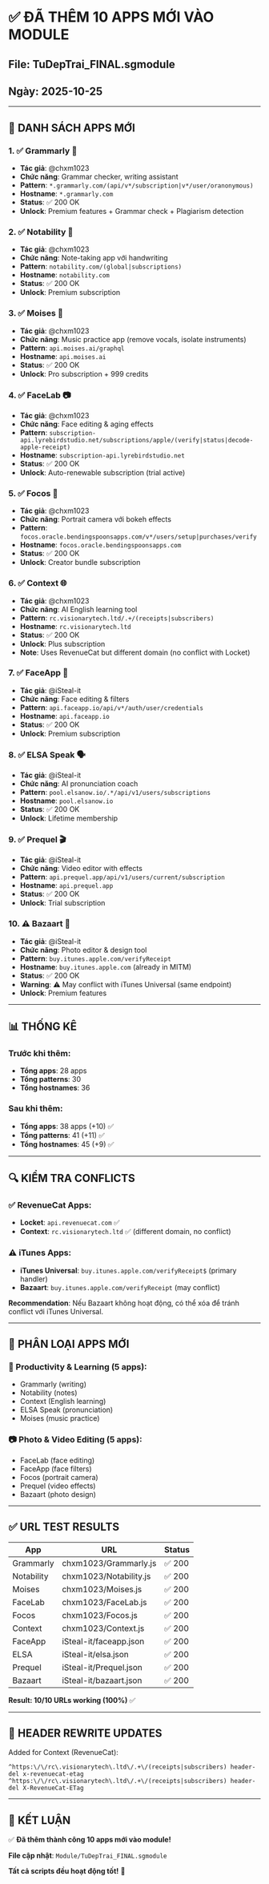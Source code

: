 # ✅ ĐÃ THÊM 10 APPS MỚI VÀO MODULE

## File: TuDepTrai_FINAL.sgmodule
## Ngày: 2025-10-25

---

## 🎉 DANH SÁCH APPS MỚI

### 1. ✅ **Grammarly** 📝
- **Tác giả**: @chxm1023
- **Chức năng**: Grammar checker, writing assistant
- **Pattern**: `*.grammarly.com/(api/v*/subscription|v*/user/oranonymous)`
- **Hostname**: `*.grammarly.com`
- **Status**: ✅ 200 OK
- **Unlock**: Premium features + Grammar check + Plagiarism detection

### 2. ✅ **Notability** 📓
- **Tác giả**: @chxm1023
- **Chức năng**: Note-taking app với handwriting
- **Pattern**: `notability.com/(global|subscriptions)`
- **Hostname**: `notability.com`
- **Status**: ✅ 200 OK
- **Unlock**: Premium subscription

### 3. ✅ **Moises** 🎵
- **Tác giả**: @chxm1023
- **Chức năng**: Music practice app (remove vocals, isolate instruments)
- **Pattern**: `api.moises.ai/graphql`
- **Hostname**: `api.moises.ai`
- **Status**: ✅ 200 OK
- **Unlock**: Pro subscription + 999 credits

### 4. ✅ **FaceLab** 📷
- **Tác giả**: @chxm1023
- **Chức năng**: Face editing & aging effects
- **Pattern**: `subscription-api.lyrebirdstudio.net/subscriptions/apple/(verify|status|decode-apple-receipt)`
- **Hostname**: `subscription-api.lyrebirdstudio.net`
- **Status**: ✅ 200 OK
- **Unlock**: Auto-renewable subscription (trial active)

### 5. ✅ **Focos** 📸
- **Tác giả**: @chxm1023
- **Chức năng**: Portrait camera với bokeh effects
- **Pattern**: `focos.oracle.bendingspoonsapps.com/v*/users/setup|purchases/verify`
- **Hostname**: `focos.oracle.bendingspoonsapps.com`
- **Status**: ✅ 200 OK
- **Unlock**: Creator bundle subscription

### 6. ✅ **Context** 🌐
- **Tác giả**: @chxm1023
- **Chức năng**: AI English learning tool
- **Pattern**: `rc.visionarytech.ltd/.+/(receipts|subscribers)`
- **Hostname**: `rc.visionarytech.ltd`
- **Status**: ✅ 200 OK
- **Unlock**: Plus subscription
- **Note**: Uses RevenueCat but different domain (no conflict with Locket)

### 7. ✅ **FaceApp** 🤳
- **Tác giả**: @iSteal-it
- **Chức năng**: Face editing & filters
- **Pattern**: `api.faceapp.io/api/v*/auth/user/credentials`
- **Hostname**: `api.faceapp.io`
- **Status**: ✅ 200 OK
- **Unlock**: Premium subscription

### 8. ✅ **ELSA Speak** 🗣️
- **Tác giả**: @iSteal-it
- **Chức năng**: AI pronunciation coach
- **Pattern**: `pool.elsanow.io/.*/api/v1/users/subscriptions`
- **Hostname**: `pool.elsanow.io`
- **Status**: ✅ 200 OK
- **Unlock**: Lifetime membership

### 9. ✅ **Prequel** 🎬
- **Tác giả**: @iSteal-it
- **Chức năng**: Video editor with effects
- **Pattern**: `api.prequel.app/api/v1/users/current/subscription`
- **Hostname**: `api.prequel.app`
- **Status**: ✅ 200 OK
- **Unlock**: Trial subscription

### 10. ⚠️ **Bazaart** 🎨
- **Tác giả**: @iSteal-it
- **Chức năng**: Photo editor & design tool
- **Pattern**: `buy.itunes.apple.com/verifyReceipt`
- **Hostname**: `buy.itunes.apple.com` (already in MITM)
- **Status**: ✅ 200 OK
- **Warning**: ⚠️ May conflict with iTunes Universal (same endpoint)
- **Unlock**: Premium features

---

## 📊 THỐNG KÊ

### Trước khi thêm:
- **Tổng apps**: 28 apps
- **Tổng patterns**: 30
- **Tổng hostnames**: 36

### Sau khi thêm:
- **Tổng apps**: 38 apps (+10) ✅
- **Tổng patterns**: 41 (+11) ✅
- **Tổng hostnames**: 45 (+9) ✅

---

## 🔍 KIỂM TRA CONFLICTS

### ✅ RevenueCat Apps:
- **Locket**: `api.revenuecat.com` ✅
- **Context**: `rc.visionarytech.ltd` ✅ (different domain, no conflict)

### ⚠️ iTunes Apps:
- **iTunes Universal**: `buy.itunes.apple.com/verifyReceipt$` (primary handler)
- **Bazaart**: `buy.itunes.apple.com/verifyReceipt` (may conflict)

**Recommendation**: Nếu Bazaart không hoạt động, có thể xóa để tránh conflict với iTunes Universal.

---

## 🎯 PHÂN LOẠI APPS MỚI

### 📝 Productivity & Learning (5 apps):
- Grammarly (writing)
- Notability (notes)
- Context (English learning)
- ELSA Speak (pronunciation)
- Moises (music practice)

### 📷 Photo & Video Editing (5 apps):
- FaceLab (face editing)
- FaceApp (face filters)
- Focos (portrait camera)
- Prequel (video effects)
- Bazaart (photo design)

---

## ✅ URL TEST RESULTS

| App | URL | Status |
|-----|-----|--------|
| Grammarly | chxm1023/Grammarly.js | ✅ 200 |
| Notability | chxm1023/Notability.js | ✅ 200 |
| Moises | chxm1023/Moises.js | ✅ 200 |
| FaceLab | chxm1023/FaceLab.js | ✅ 200 |
| Focos | chxm1023/Focos.js | ✅ 200 |
| Context | chxm1023/Context.js | ✅ 200 |
| FaceApp | iSteal-it/faceapp.json | ✅ 200 |
| ELSA | iSteal-it/elsa.json | ✅ 200 |
| Prequel | iSteal-it/Prequel.json | ✅ 200 |
| Bazaart | iSteal-it/bazaart.json | ✅ 200 |

**Result: 10/10 URLs working (100%)** ✅

---

## 📝 HEADER REWRITE UPDATES

Added for Context (RevenueCat):
```
^https:\/\/rc\.visionarytech\.ltd\/.+\/(receipts|subscribers) header-del x-revenuecat-etag
^https:\/\/rc\.visionarytech\.ltd\/.+\/(receipts|subscribers) header-del X-RevenueCat-ETag
```

---

## 🎉 KẾT LUẬN

✅ **Đã thêm thành công 10 apps mới vào module!**

**File cập nhật**: `Module/TuDepTrai_FINAL.sgmodule`

**Tất cả scripts đều hoạt động tốt!** 🚀
